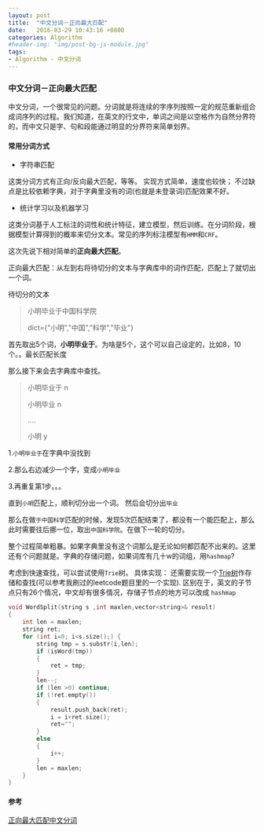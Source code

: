 ```yaml
---
layout: post
title:  "中文分词－正向最大匹配"
date:   2016-03-29 10:43:16 +0800
categories: Algorithm
#header-img: "img/post-bg-js-module.jpg"
tags:
- Algorithm - 中文分词
---
```



### 中文分词－正向最大匹配

中文分词，一个很常见的问题。分词就是将连续的字序列按照一定的规范重新组合成词序列的过程。我们知道，在英文的行文中，单词之间是以空格作为自然分界符的，而中文只是字、句和段能通过明显的分界符来简单划界。

#### 常用分词方式
* 字符串匹配

这类分词方式有正向/反向最大匹配，等等。
实现方式简单，速度也较快；
不过缺点是比较依赖字典，对于字典里没有的词(也就是未登录词)匹配效果不好。

* 统计学习以及机器学习

这类分词基于人工标注的词性和统计特征，建立模型，然后训练。在分词阶段，根据模型计算得到的概率来切分文本。常见的序列标注模型有<code>HMM</code>和<code>CRF</code>。

这次先说下相对简单的**正向最大匹配**。

正向最大匹配：从左到右将待切分的文本与字典库中的词作匹配，匹配上了就切出一个词。

待切分的文本

> 小明毕业于中国科学院
>
> dict={"小明","中国","科学","毕业"}

首先取出5个词，**小明毕业于**。为啥是5个，这个可以自己设定的，比如8，10个。。最长匹配长度

那么接下来会去字典库中查找。

> 小明毕业于   n
> 
> 小明毕业 n
> 
> ....
> 
> 小明 y

1.<code>小明毕业于</code>在字典中没找到

2.那么右边减少一个字，变成<code>小明毕业</code>

3.再重复第1步。。。

直到<code>小明</code>匹配上，顺利切分出一个词。
然后会切分出<code>毕业</code>

那么在做<code>于中国科学</code>匹配的时候，发现5次匹配结束了，都没有一个能匹配上，那么此时需要往后挪一位，取出<code>中国科学院</code>。在做下一轮的切分。

整个过程简单粗暴。如果字典里没有这个词那么是无论如何都匹配不出来的。这里还有个问题就是。字典的存储问题，如果词库有几十w的词组，用<code>hashmap</code>?

考虑到快速查找，可以尝试使用<code>Trie</code>树。
具体实现：
还需要实现一个[Trie树](https://github.com/y521263/LeetCode/blob/master/LeetCode/WordSearch2/WordSearch2.cpp#L29)作存储和查找(可以参考我刷过的leetcode题目里的一个实现).
区别在于，英文的子节点只有26个情况，中文却有很多情况，存储子节点的地方可以改成 <code>hashmap</code>

``` c++
void WordSplit(string s ,int maxlen,vector<string>& result)
{
    int len = maxlen;
    string ret;
    for (int i=0; i<s.size();) {
        string tmp = s.substr(i,len);
        if (isWord(tmp))
        {    
            ret = tmp;
        }
        len--;
        if (len >0) continue;
        if (!ret.empty())
        {
            result.push_back(ret);
            i = i+ret.size();
            ret="";
        }
        else
        {
            i++;
        }
        len = maxlen;
    }
}

```

#### 参考

[正向最大匹配中文分词](http://blog.csdn.net/yangyan19870319/article/details/6399871)
